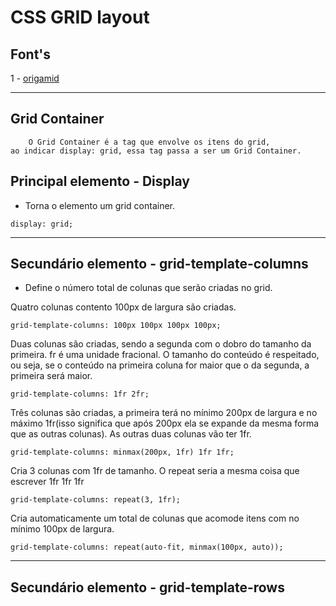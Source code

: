 # CSS GRID layout
## Font's
1 - [origamid](origamid.com/)

___

## Grid Container
````
    O Grid Container é a tag que envolve os itens do grid,
ao indicar display: grid, essa tag passa a ser um Grid Container.
````

## Principal elemento - Display
 - Torna o elemento um grid container.
````
display: grid;
````
___
## Secundário elemento - grid-template-columns
 - Define o número total de colunas que serão criadas no grid.


Quatro colunas contento 100px de largura são criadas.
````
grid-template-columns: 100px 100px 100px 100px;
````

Duas colunas são criadas, sendo a segunda com o dobro do tamanho da primeira. fr é uma unidade fracional. O tamanho do conteúdo é respeitado, ou seja, se o conteúdo na primeira coluna for maior que o da segunda, a primeira será maior.
````
grid-template-columns: 1fr 2fr;
````

Três colunas são criadas, a primeira terá no mínimo 200px de largura e no máximo 1fr(isso significa que após 200px ela se expande da mesma forma que as outras colunas). As outras duas colunas vão ter 1fr.
````
grid-template-columns: minmax(200px, 1fr) 1fr 1fr;
````

Cria 3 colunas com 1fr de tamanho. O repeat seria a mesma coisa que escrever 1fr 1fr 1fr
````
grid-template-columns: repeat(3, 1fr);
````

Cria automaticamente um total de colunas que acomode itens com no mínimo 100px de largura.
````
grid-template-columns: repeat(auto-fit, minmax(100px, auto));
````
___

## Secundário elemento - grid-template-rows